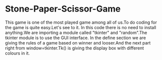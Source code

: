 # Stone-Paper-Scissor-Game

This game is one of the most played game among all of us.To do coding for the game is quite easy.Let's see to it.
In this code there is no need to install anything.We are importing a module called "tkinter" and "random".The tkinter module is to use the GUI interface.
In the define section we are giving the rules of a game based on winner and looser.And the next part right from window=tkinter.Tk() is giving the display box with different colours in it.

